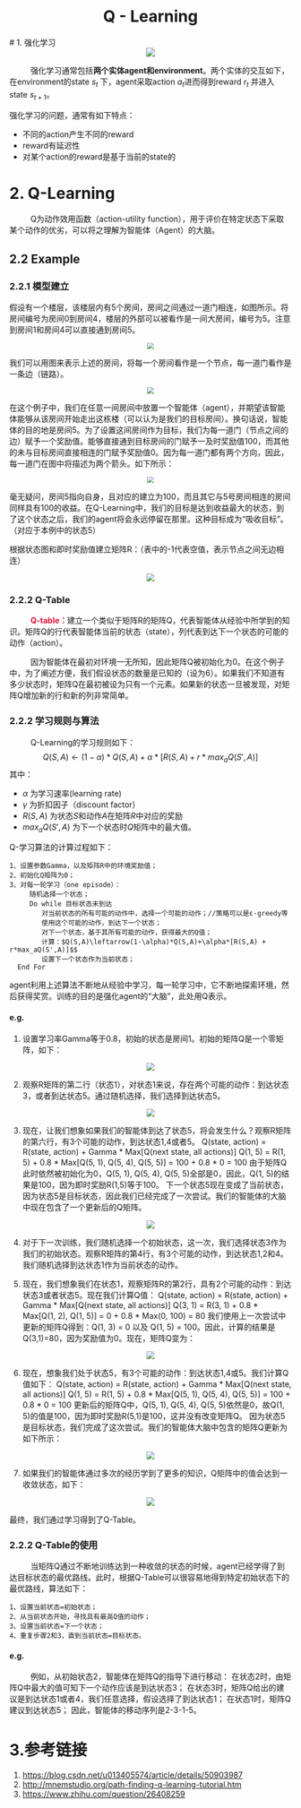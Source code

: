 <h1 style="text-align:center">Q - Learning </h1>
# 1. 强化学习
<div align=center><img src="/Users/Shanks/Desktop/imgs/ref.jpeg"/></div>
 

&nbsp;&nbsp;&nbsp;&nbsp;&nbsp;&nbsp;&emsp;强化学习通常包括**两个实体agent和environment**。两个实体的交互如下，在environment的state $s_t$ 下，agent采取action $a_t$进而得到reward $r_t$ 并进入state $s_{t+1}$。  

强化学习的问题，通常有如下特点：

- 不同的action产生不同的reward
- reward有延迟性
- 对某个action的reward是基于当前的state的

# 2. Q-Learning
&nbsp;&nbsp;&nbsp;&nbsp;&nbsp;&nbsp;&emsp;Q为动作效用函数（action-utility function），用于评价在特定状态下采取某个动作的优劣，可以将之理解为智能体（Agent）的大脑。


## 2.2 Example

### 2.2.1 模型建立
假设有一个楼层，该楼层内有5个房间，房间之间通过一道门相连，如图所示。将房间编号为房间0到房间4，楼层的外部可以被看作是一间大房间，编号为5。注意到房间1和房间4可以直接通到房间5。
<div align=center><img src="/Users/Shanks/Desktop/imgs/room.jpeg" style="zoom:70%" /></div>


我们可以用图来表示上述的房间，将每一个房间看作是一个节点，每一道门看作是一条边（链路）。
<div align=center><img src="/Users/Shanks/Desktop/imgs/tu.jpeg" style="zoom:70%" /></div>

在这个例子中，我们在任意一间房间中放置一个智能体（agent），并期望该智能体能够从该房间开始走出这栋楼（可以认为是我们的目标房间）。换句话说，智能体的目的地是房间5。为了设置这间房间作为目标，我们为每一道门（节点之间的边）赋予一个奖励值。能够直接通到目标房间的门赋予一及时奖励值100，而其他的未与目标房间直接相连的门赋予奖励值0。因为每一道门都有两个方向，因此，每一道门在图中将描述为两个箭头。如下所示：
<div align=center><img src="/Users/Shanks/Desktop/imgs/tu2.jpg" style="zoom:70%" /></div>

毫无疑问，房间5指向自身，且对应的建立为100，而且其它与5号房间相连的房间同样具有100的收益。在Q-Learning中，我们的目标是达到收益最大的状态，到了这个状态之后，我们的agent将会永远停留在那里。这种目标成为“吸收目标”。（对应于本例中的状态5）

根据状态图和即时奖励值建立矩阵R：（表中的-1代表空值，表示节点之间无边相连）
<div align=center><img src="/Users/Shanks/Desktop/imgs/r.jpg" style="zoom:90%" /></div>

### 2.2.2 Q-Table
&nbsp;&nbsp;&nbsp;&nbsp;&nbsp;&nbsp;&emsp;<font color = #DC143C>**Q-table：**</font>建立一个类似于矩阵R的矩阵Q，代表智能体从经验中所学到的知识。矩阵Q的行代表智能体当前的状态（state），列代表到达下一个状态的可能的动作（action）。

&nbsp;&nbsp;&nbsp;&nbsp;&nbsp;&nbsp;&emsp;因为智能体在最初对环境一无所知，因此矩阵Q被初始化为0。在这个例子中，为了阐述方便，我们假设状态的数量是已知的（设为6）。如果我们不知道有多少状态时，矩阵Q在最初被设为只有一个元素。如果新的状态一旦被发现，对矩阵Q增加新的行和新的列非常简单。

### 2.2.2 学习规则与算法
&nbsp;&nbsp;&nbsp;&nbsp;&nbsp;&nbsp;&emsp;Q-Learning的学习规则如下：
$$
Q(S,A)\leftarrow(1-\alpha)*Q(S,A)+\alpha*[R(S,A) + r*max_aQ(S',A)]
$$
其中：

- $\alpha$ 为学习速率(learning rate)
- $\gamma$ 为折扣因子（discount factor）
- $R(S,A)$ 为状态$S$和动作$A$在矩阵$R$中对应的奖励
- $max_aQ(S',A)$ 为下一个状态时$Q$矩阵中的最大值。

Q-学习算法的计算过程如下：

```
1、设置参数Gamma，以及矩阵R中的环境奖励值；
2、初始化Q矩阵为0；
3、对每一轮学习（one episode）：
     随机选择一个状态；
     Do while 目标状态未到达
        对当前状态的所有可能的动作中，选择一个可能的动作；//策略可以是ε-greedy等
        使用这个可能的动作，到达下一个状态；
        对下一个状态，基于其所有可能的动作，获得最大的Q值；
        计算：$Q(S,A)\leftarrow(1-\alpha)*Q(S,A)+\alpha*[R(S,A) + r*max_aQ(S',A)]$$
        设置下一个状态作为当前状态；
  End For
```
agent利用上述算法不断地从经验中学习，每一轮学习中，它不断地探索环境，然后获得奖赏。训练的目的是强化agent的“大脑”，此处用Q表示。

#### e.g.
1. 设置学习率Gamma等于0.8，初始的状态是房间1。初始的矩阵Q是一个零矩阵，如下：
<div align=center><img src="/Users/Shanks/Desktop/imgs/zero.jpg" style="zoom:90%" /></div>

2. 观察R矩阵的第二行（状态1），对状态1来说，存在两个可能的动作：到达状态3，或者到达状态5。通过随机选择，我们选择到达状态5。  
<div align=center><img src="/Users/Shanks/Desktop/imgs/R2.jpg" style="zoom:90%" /></div>



3. 现在，让我们想象如果我们的智能体到达了状态5，将会发生什么？观察R矩阵的第六行，有3个可能的动作，到达状态1,4或者5。
Q(state, action) = R(state, action) + Gamma * Max[Q(next state, all actions)]
Q(1, 5) = R(1, 5) + 0.8 * Max[Q(5, 1), Q(5, 4), Q(5, 5)] = 100 + 0.8 * 0 = 100
由于矩阵Q此时依然被初始化为0，Q(5, 1), Q(5, 4), Q(5, 5)全部是0，因此，Q(1, 5)的结果是100，因为即时奖励R(1,5)等于100。
下一个状态5现在变成了当前状态，因为状态5是目标状态，因此我们已经完成了一次尝试。我们的智能体的大脑中现在包含了一个更新后的Q矩阵。  
<div align=center><img src="/Users/Shanks/Desktop/imgs/R3.jpg" style="zoom:90%" /></div>

4. 对于下一次训练，我们随机选择一个初始状态，这一次，我们选择状态3作为我们的初始状态。观察R矩阵的第4行，有3个可能的动作，到达状态1,2和4。我们随机选择到达状态1作为当前状态的动作。

5. 现在，我们想象我们在状态1，观察矩阵R的第2行，具有2个可能的动作：到达状态3或者状态5。现在我们计算Q值：
Q(state, action) = R(state, action) + Gamma * Max[Q(next state, all actions)]
Q(3, 1) = R(3, 1) + 0.8 * Max[Q(1, 2), Q(1, 5)] = 0 + 0.8 * Max(0, 100) = 80
我们使用上一次尝试中更新的矩阵Q得到：Q(1, 3) = 0 以及 Q(1, 5) = 100。因此，计算的结果是Q(3,1)=80，因为奖励值为0。现在，矩阵Q变为：  
<div align=center><img src="/Users/Shanks/Desktop/imgs/R4.jpg" style="zoom:90%" /></div>

6. 现在，想象我们处于状态5，有3个可能的动作：到达状态1,4或5。我们计算Q值如下：
Q(state, action) = R(state, action) + Gamma * Max[Q(next state, all actions)]
Q(1, 5) = R(1, 5) + 0.8 * Max[Q(5, 1), Q(5, 4), Q(5, 5)] = 100 + 0.8 * 0 = 100
更新后的矩阵Q中，Q(5, 1), Q(5, 4), Q(5, 5)依然是0，故Q(1, 5)的值是100，因为即时奖励R(5,1)是100，这并没有改变矩阵Q。
因为状态5是目标状态，我们完成了这次尝试。我们的智能体大脑中包含的矩阵Q更新为如下所示：
  <div align=center><img src="/Users/Shanks/Desktop/imgs/R5.jpg" style="zoom:90%" /></div>

7. 如果我们的智能体通过多次的经历学到了更多的知识，Q矩阵中的值会达到一收敛状态，如下：  
<div align=center><img src="/Users/Shanks/Desktop/imgs/R6.jpg" style="zoom:90%" /></div>

最终，我们通过学习得到了Q-Table。



### 2.2.2 Q-Table的使用
&nbsp;&nbsp;&nbsp;&nbsp;&nbsp;&nbsp;&emsp;当矩阵Q通过不断地训练达到一种收敛的状态的时候，agent已经学得了到达目标状态的最优路线。此时，根据Q-Table可以很容易地得到特定初始状态下的最优路线，算法如下：

```
1、设置当前状态=初始状态；
2、从当前状态开始，寻找具有最高Q值的动作；
3、设置当前状态=下一个状态；
4、重复步骤2和3，直到当前状态=目标状态。
```
#### e.g.
&nbsp;&nbsp;&nbsp;&nbsp;&nbsp;&nbsp;&emsp;例如，从初始状态2，智能体在矩阵Q的指导下进行移动：
在状态2时，由矩阵Q中最大的值可知下一个动作应该是到达状态3；
在状态3时，矩阵Q给出的建议是到达状态1或者4，我们任意选择，假设选择了到达状态1；
在状态1时，矩阵Q建议到达状态5；
因此，智能体的移动序列是2-3-1-5。

# 3.参考链接
 1. <https://blog.csdn.net/u013405574/article/details/50903987>
 2. <http://mnemstudio.org/path-finding-q-learning-tutorial.htm>
 3. <https://www.zhihu.com/question/26408259>



























